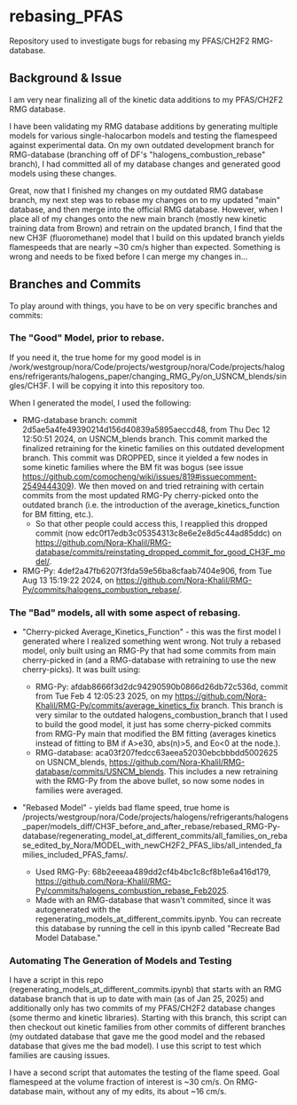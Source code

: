 # rebasing_PFAS
Repository used to investigate bugs for rebasing my PFAS/CH2F2 RMG-database. 


## Background & Issue

I am very near finalizing all of the kinetic data additions to my PFAS/CH2F2 RMG database. 

I have been validating my RMG database additions by generating multiple models for various single-halocarbon models and testing the flamespeed against experimental data. On my own outdated development branch for RMG-database (branching off of DF's "halogens_combustion_rebase" branch), I had committed all of my database changes and generated good models using these changes. 

Great, now that I finished my changes on my outdated RMG database branch, my next step was to rebase my changes on to my updated "main" database, and then merge into the official RMG database. However, when I place all of my changes onto the new main branch (mostly new kinetic training data from Brown) and retrain on the updated branch, I find that the new CH3F (fluoromethane) model that I build on this updated branch yields flamespeeds that are nearly ~30 cm/s higher than expected. Something is wrong and needs to be fixed before I can merge my changes in...

## Branches and Commits

To play around with things, you have to be on very specific branches and commits: 

### The "Good" Model, prior to rebase. 

If you need it, the true home for my good model is in /work/westgroup/nora/Code/projects/westgroup/nora/Code/projects/halogens/refrigerants/halogens_paper/changing_RMG_Py/on_USNCM_blends/singles/CH3F. I will be copying it into this repository too. 

When I generated the model, I used the following: 

- RMG-database branch: commit 2d5ae5a4fe49390214d156d40839a5895aeccd48, from Thu Dec 12 12:50:51 2024, on USNCM_blends branch. This commit marked the finalized retraining for the kinetic families on this outdated development branch. This commit was DROPPED, since it yielded a few nodes in some kinetic families where the BM fit was bogus (see issue https://github.com/comocheng/wiki/issues/819#issuecomment-2549444309). We then moved on and tried retraining with certain commits from the most updated RMG-Py cherry-picked onto the outdated branch (i.e. the introduction of the average_kinetics_function for BM fitting, etc.). 
    - So that other people could access this, I reapplied this dropped commit (now edc0f17edb3c05354313c8e6e2e8d5c44ad85ddc) on https://github.com/Nora-Khalil/RMG-database/commits/reinstating_dropped_commit_for_good_CH3F_model/. 
- RMG-Py: 4def2a47fb6207f3fda59e56ba8cfaab7404e906, from Tue Aug 13 15:19:22 2024, on https://github.com/Nora-Khalil/RMG-Py/commits/halogens_combustion_rebase/. 


### The "Bad" models, all with some aspect of rebasing. 

- "Cherry-picked Average_Kinetics_Function" - this was the first model I generated where I realized something went wrong. Not truly a rebased model, only built using an RMG-Py that had some commits from main cherry-picked in (and a RMG-database with retraining to use the new cherry-picks). It was built using: 
    - RMG-Py: afdab8666f3d2dc94290590b0866d26db72c536d, commit from Tue Feb 4 12:05:23 2025, on my https://github.com/Nora-Khalil/RMG-Py/commits/average_kinetics_fix branch. This branch is very similar to the outdated halogens_combustion_branch that I used to build the good model, it just has some cherry-picked commits from RMG-Py main that modified the BM fitting (averages kinetics instead of fitting to BM if A>e30, abs(n)>5, and Eo<0 at the node.). 
    - RMG-database: aca03f207fedcc63aeea52030ebcbbbdd5002625 on USNCM_blends, https://github.com/Nora-Khalil/RMG-database/commits/USNCM_blends. This includes a new retraining with the RMG-Py from the above bullet, so now some nodes in families were averaged. 

- "Rebased Model" - yields bad flame speed, true home is /projects/westgroup/nora/Code/projects/halogens/refrigerants/halogens_paper/models_diff/CH3F_before_and_after_rebase/rebased_RMG-Py-database/regenerating_model_at_different_commits/all_families_on_rebase_edited_by_Nora/MODEL_with_newCH2F2_PFAS_libs/all_intended_families_included_PFAS_fams/.  
    - Used RMG-Py: 68b2eeeaa489dd2cf4b4bc1c8cf8b1e6a416d179, https://github.com/Nora-Khalil/RMG-Py/commits/halogens_combustion_rebase_Feb2025. 
    - Made with an RMG-database that wasn't commited, since it was autogenerated with the regenerating_models_at_different_commits.ipynb. You can recreate this database by running the cell in this ipynb called "Recreate Bad Model Database."   


### Automating The Generation of Models and Testing

I have a script in this repo (regenerating_models_at_different_commits.ipynb) that starts with an RMG database branch that is up to date with main (as of Jan 25, 2025) and additionally only has two commits of my PFAS/CH2F2 database changes (some thermo and kinetic libraries). Starting with this branch, this script can then checkout out kinetic families from other commits of different branches (my outdated database that gave me the good model and the rebased database that gives me the bad model). I use this script to test which families are causing issues. 

I have a second script that automates the testing of the flame speed. Goal flamespeed at the volume fraction of interest is ~30 cm/s. On RMG-database main, without any of my edits, its about ~16 cm/s. 
    

	

